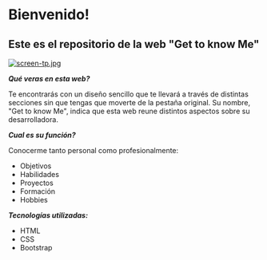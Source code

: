 # Bienvenido! 
## Este es el repositorio de la web "Get to know Me"
[![screen-tp.jpg](https://i.postimg.cc/RVfTr6Kg/screen-tp.jpg)](https://postimg.cc/Ln9PLsyP)

***Qué veras en esta web?***

Te encontrarás con un diseño sencillo que te llevará a través de distintas secciones sin que tengas que moverte de la pestaña original. Su nombre, "Get to know Me", indica que esta web reune distintos aspectos sobre su desarrolladora.

***Cual es su función?***

Conocerme tanto personal como profesionalmente:

- Objetivos
- Habilidades
- Proyectos
- Formación
- Hobbies

***Tecnologías utilizadas:***

- HTML
- CSS
- Bootstrap
